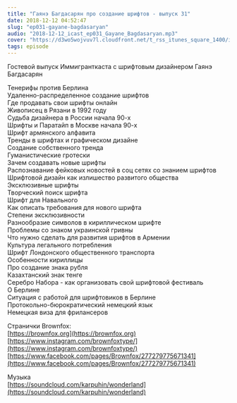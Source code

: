 ```yaml
---
title: "Гаянэ Багдасарян про создание шрифтов - выпуск 31"
date: 2018-12-12 04:52:47
slug: "ep031-gayane-bagdasaryan"
audio: "2018-12-12_icast_ep031_Gayane_Bagdasaryan.mp3"
cover: "https://d3wo5wojvuv7l.cloudfront.net/t_rss_itunes_square_1400/images.spreaker.com/original/d20daaa729fc8cae11f6717f5c961b50.jpg"
tags: episode
---
```

Гостевой выпуск Иммигранткаста с шрифтовым дизайнером Гаянэ Багдасарян  
  
Тенерифы против Берлина  
Удаленно-распределенное создание шрифтов  
Где продавать свои шрифты онлайн  
Живописец в Рязани в 1992 году  
Судьба дизайнера в России начала 90-х  
Шрифты и Паратайп в Москве начала 90-х  
Шрифт армянского алфавита  
Тренды в шрифтах и графическом дизайне  
Создание собственного тренда  
Гуманистические гротески  
Зачем создавать новые шрифты  
Распознавание фейковых новостей в соц сетях со знанием шрифтов  
Шрифтовой дизайн как излишество развитого общества  
Эксклюзивные шрифты  
Творческий поиск шрифта  
Шрифт для Навального  
Как описать требования для нового шрифта  
Степени эксклюзивности  
Разнообразие символов в кириллическом шрифте  
Проблемы со знаком украинской гривны  
Что нужно сделать для развития шрифтов в Армении  
Культура легального потребления  
Шрифт Лондонского общественного транспорта  
Особенности кириллицы  
Про создание знака рубля  
Казахтанский знак тенге  
Серебро Набора - как организовать свой шрифтовой фестиваль  
О Берлине  
Ситуация с работой для шрифтовиков в Берлине  
Протокольно-бюрократический немецкий язык  
Немецкая виза для фрилансеров  
  
Странички Brownfox:  
[https://brownfox.org](https://brownfox.org)  
[https://www.instagram.com/brownfoxtype/](https://www.instagram.com/brownfoxtype/)  
[https://www.facebook.com/pages/Brownfox/277279775671341](https://www.facebook.com/pages/Brownfox/277279775671341)  
  
Музыка  
[https://soundcloud.com/karpuhin/wonderland](https://soundcloud.com/karpuhin/wonderland)
